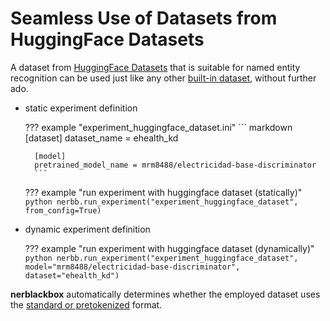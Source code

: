 # Seamless Use of Datasets from HuggingFace Datasets

A dataset from [HuggingFace Datasets](https://huggingface.co/datasets) that is suitable for named entity recognition
can be used just like any other [built-in dataset](../../usage/datasets_and_models#built-in-datasets), without further ado.

- static experiment definition

    ??? example "experiment_huggingface_dataset.ini"
        ``` markdown
        [dataset]
        dataset_name = ehealth_kd

        [model]
        pretrained_model_name = mrm8488/electricidad-base-discriminator
        ```

    ??? example "run experiment with huggingface dataset (statically)"
        ``` python
        nerbb.run_experiment("experiment_huggingface_dataset", from_config=True)
        ```

- dynamic experiment definition

    ??? example "run experiment with huggingface dataset (dynamically)"
        ``` python
        nerbb.run_experiment("experiment_huggingface_dataset", model="mrm8488/electricidad-base-discriminator", dataset="ehealth_kd")
        ```

**nerblackbox** automatically determines whether the employed dataset 
uses the [standard or pretokenized](../support_pretokenized/) format.
